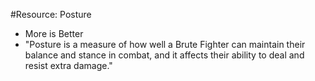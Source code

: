 #Resource: Posture

- More is Better
- "Posture is a measure of how well a Brute Fighter can maintain their balance and stance in combat, and it affects their ability to deal and resist extra damage."